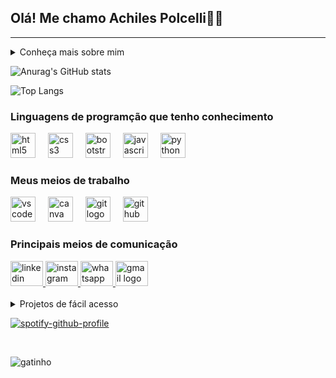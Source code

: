 <!--Título-->
<h2 align="left">Olá! Me chamo Achiles Polcelli👋🏻</h2>

<hr>
<!--Sobre mim-->
<details>
  <summary>Conheça mais sobre mim</summary>
  <ul>
    
    <li>Meu nome completo é Achiles Bezerra Polcelli, tenho 19 anos de idade e atualmente moro em Osasco - São Paulo.</li>
    <li>Sou formado no curso técnico de Técnologia da Informação e estou cursando o curso de Análise e Desenvolvimento de Sistemas.</li>
    <li>Amo escutar música e jogar, as minhas músicas favoritas são da banda Charlie Brown Jr e meu jogo favorito é sem dúvida God of War.</li>
    <li>Estou em busca da minha primeira oportunidade profissional na área de tecnologia.</li>
    
  </ul>
</details>

<!--GitHub estátisticas-->
![Anurag's GitHub stats](https://github-readme-stats.vercel.app/api?username=arcoooz&icons=true&theme=midnight-purple)

<!--Linguagens Mais Usadas-->
![Top Langs](https://github-readme-stats.vercel.app/api/top-langs/?username=arcoooz&hide_progress=true&theme=midnight-purple)

<!--Logo das linguagens-->
<h3 align="left">Linguagens de programção que tenho conhecimento</h3>

<div align="left">
  <img src="https://cdn.jsdelivr.net/gh/devicons/devicon/icons/html5/html5-original.svg" height="40" alt="html5 logo"  />
  <img width="12" />
  
  <img src="https://cdn.jsdelivr.net/gh/devicons/devicon/icons/css3/css3-original.svg" height="40" alt="css3 logo"  />
  <img width="12" />
  
  <img src="https://cdn.jsdelivr.net/gh/devicons/devicon/icons/bootstrap/bootstrap-original-wordmark.svg" height="40" alt="bootstrap logo"  />
  <img width="12" />
  
  <img src="https://cdn.jsdelivr.net/gh/devicons/devicon/icons/javascript/javascript-original.svg" height="40" alt="javascript logo"  />
  <img width="12" />
  
  <img src="https://cdn.jsdelivr.net/gh/devicons/devicon/icons/python/python-original.svg" height="40" alt="python logo"  />
</div>

<!--Logo dos meios de trabalho-->
<h3 align="left">Meus meios de trabalho</h3>

<div align="left">
  <img src="https://cdn.jsdelivr.net/gh/devicons/devicon/icons/vscode/vscode-original.svg" height="40" alt="vscode logo"  />
  <img width="12" />
  
  <img src="https://cdn.jsdelivr.net/gh/devicons/devicon/icons/canva/canva-original.svg" height="40" alt="canva logo"  />
  <img width="12" />
  
  <img src="https://cdn.jsdelivr.net/gh/devicons/devicon/icons/git/git-plain.svg" height="40" alt="git logo"  />
  <img width="12" />
  
  <img src="https://cdn.jsdelivr.net/gh/devicons/devicon/icons/github/github-original.svg" height="40" alt="github logo"  />
</div>

<!--Logos dos meios de comunicação-->
<h3 align="left">Principais meios de comunicação</h3>

<div align="left">
  <a href="http://www.linkedin.com/in/achiles-bezerra-polcelli-042b72238/" target="_blank">
    <img src="https://raw.githubusercontent.com/maurodesouza/profile-readme-generator/master/src/assets/icons/social/linkedin/default.svg" width="52" height="40" alt="linkedin logo"  />
  </a>
  
  <a href="http://www.instagram.com/arcoo.oz?igsh=NHhnbmp1dGp1eWhh" target="_blank">
    <img src="https://raw.githubusercontent.com/maurodesouza/profile-readme-generator/master/src/assets/icons/social/instagram/default.svg" width="52" height="40" alt="instagram logo"  />
  </a>
  
  <a href="http://wa.me/+5511940863337" target="_blank">
    <img src="https://raw.githubusercontent.com/maurodesouza/profile-readme-generator/master/src/assets/icons/social/whatsapp/default.svg" width="52" height="40" alt="whatsapp logo"  />
  </a>
  
  <a href="apolcelli@gmail.com" target="_blank">
    <img src="https://raw.githubusercontent.com/maurodesouza/profile-readme-generator/master/src/assets/icons/social/gmail/default.svg" width="52" height="40" alt="gmail logo"  />
  </a>
</div>

<br>

<details>
  <summary>Projetos de fácil acesso</summary>
  <ul>
    
   <li><a href="https://arcoooz.github.io/to-do.list/">Lista de Tarefas</a></li>
   <li><a href="https://arcoooz.github.io/valentines-day//">Pedido de namoro irrecusável</a></li>
   <li><a href="https://arcoooz.github.io/-flowers/">Flores</a></li>
   <li>Você pode acessar meu repositório com mais projetos, basta <a href="https://github.com/arcoooz?tab=repositories">clicar aqui</a></li>
    
  </ul>
</details>

<!--Link Spotify-->
[![spotify-github-profile](https://spotify-github-profile.vercel.app/api/view?uid=f4ae1c73898vdalkpw4wnpwss&cover_image=true&theme=novatorem&show_offline=false&background_color=121212&interchange=false&bar_color=53b14f&bar_color_cover=false)](https://github.com/kittinan/spotify-github-profile)
<div align="left">
</div>

<br>

<!-- GIF -->
![gatinho](https://github.com/arcoooz/arcoooz/assets/105437053/a6d79dcf-a6d2-405b-9a63-05f463846707)







